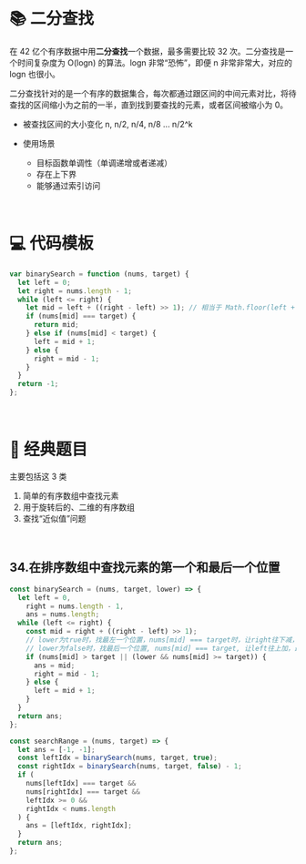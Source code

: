 # 📚 二分查找

在 42 亿个有序数据中用**二分查找**一个数据，最多需要比较 32 次。二分查找是一个时间复杂度为 O(logn) 的算法。logn 非常“恐怖”，即便 n 非常非常大，对应的 logn 也很小。

二分查找针对的是一个有序的数据集合，每次都通过跟区间的中间元素对比，将待查找的区间缩小为之前的一半，直到找到要查找的元素，或者区间被缩小为 0。

- 被查找区间的大小变化
  n, n/2, n/4, n/8 ... n/2^k

- 使用场景
  - 目标函数单调性（单调递增或者递减）
  - 存在上下界
  - 能够通过索引访问

<br/>

# 💻 代码模板

```js
var binarySearch = function (nums, target) {
  let left = 0;
  let right = nums.length - 1;
  while (left <= right) {
    let mid = left + ((right - left) >> 1); // 相当于 Math.floor(left + (right - left) / 2)
    if (nums[mid] === target) {
      return mid;
    } else if (nums[mid] < target) {
      left = mid + 1;
    } else {
      right = mid - 1;
    }
  }
  return -1;
};
```

<br/>

# 🏫 经典题目

主要包括这 3 类

1. 简单的有序数组中查找元素
2. 用于旋转后的、二维的有序数组
3. 查找“近似值”问题

<br/>

## 34.在排序数组中查找元素的第一个和最后一个位置

```js
const binarySearch = (nums, target, lower) => {
  let left = 0,
    right = nums.length - 1,
    ans = nums.length;
  while (left <= right) {
    const mid = right + ((right - left) >> 1);
    // lower为true时，找最左一个位置，nums[mid] === target时，让right往下减，最后找到最左侧的索引
    // lower为false时，找最后一个位置, nums[mid] === target, 让left往上加，最后找到大于target的索引
    if (nums[mid] > target || (lower && nums[mid] >= target)) {
      ans = mid;
      right = mid - 1;
    } else {
      left = mid + 1;
    }
  }
  return ans;
};

const searchRange = (nums, target) => {
  let ans = [-1, -1];
  const leftIdx = binarySearch(nums, target, true);
  const rightIdx = binarySearch(nums, target, false) - 1;
  if (
    nums[leftIdx] === target &&
    nums[rightIdx] === target &&
    leftIdx >= 0 &&
    rightIdx < nums.length
  ) {
    ans = [leftIdx, rightIdx];
  }
  return ans;
};
```
